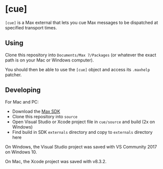 # [cue]

`[cue]` is a Max external that lets you cue Max messages
to be dispatched at specified transport times.

## Using

Clone this repository into `Documents/Max 7/Packages` (or whatever the exact
path is on your Mac or Windows computer).

You should then be able to use the `[cue]` object and access its `.maxhelp`
patcher.

## Developing

For Mac and PC:

- Download the [Max SDK](https://github.com/Cycling74/max-sdk)
- Clone this repository into `source`
- Open Visual Studio or Xcode project file in `cue/source` and build
  (2x on Windows)
- Find build in SDK `externals` directory and copy to `externals` directory here

On Windows, the Visual Studio project was saved with VS Community 2017 on Windows 10.

On Mac, the Xcode project was saved with v8.3.2.
